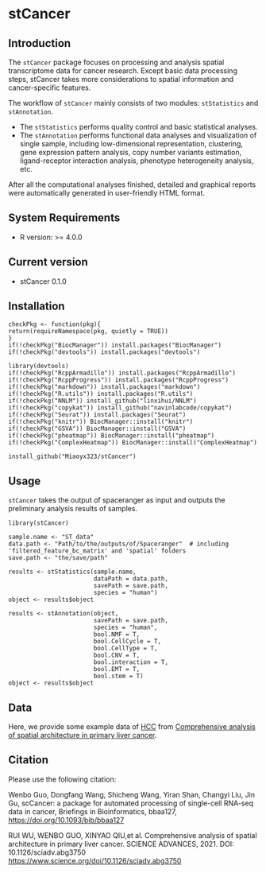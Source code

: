 # stCancer

## Introduction

The `stCancer` package focuses on processing and analysis spatial transcriptome data for cancer research. Except basic data processing steps, stCancer takes more considerations to spatial information and cancer-specific features.

The workflow of `stCancer` mainly consists of two modules: `stStatistics` and `stAnnotation`.
* The `stStatistics` performs quality control and basic statistical analyses.
* The `stAnnotation` performs functional data analyses and visualization of single sample, including low-dimensional representation, clustering, gene expression pattern analysis, copy number variants estimation, ligand-receptor interaction analysis, phenotype heterogeneity analysis, etc.

After all the computational analyses finished, detailed and graphical reports were automatically generated in user-friendly HTML format.

## System Requirements
* R version: >= 4.0.0

## Current version
* stCancer 0.1.0

## Installation

```
checkPkg <- function(pkg){
return(requireNamespace(pkg, quietly = TRUE))
}
if(!checkPkg("BiocManager")) install.packages("BiocManager")
if(!checkPkg("devtools")) install.packages("devtools")

library(devtools)
if(!checkPkg("RcppArmadillo")) install.packages("RcppArmadillo")
if(!checkPkg("RcppProgress")) install.packages("RcppProgress")
if(!checkPkg("markdown")) install.packages("markdown")
if(!checkPkg("R.utils")) install.packages("R.utils")
if(!checkPkg("NNLM")) install_github("linxihui/NNLM")
if(!checkPkg("copykat")) install_github("navinlabcode/copykat")
if(!checkPkg("Seurat")) install.packages("Seurat")
if(!checkPkg("knitr")) BiocManager::install("knitr")
if(!checkPkg("GSVA")) BiocManager::install("GSVA")
if(!checkPkg("pheatmap")) BiocManager::install("pheatmap")
if(!checkPkg("ComplexHeatmap")) BiocManager::install("ComplexHeatmap")

install_github("Miaoyx323/stCancer")
```

## Usage

`stCancer` takes the output of spaceranger as input and outputs the preliminary analysis results of samples. 

```
library(stCancer)

sample.name <- "ST_data"
data.path <- "Path/to/the/outputs/of/Spaceranger"  # including 'filtered_feature_bc_matrix' and 'spatial' folders
save.path <- "the/save/path"

results <- stStatistics(sample.name, 
                        dataPath = data.path, 
                        savePath = save.path, 
                        species = "human")
object <- results$object

results <- stAnnotation(object, 
                        savePath = save.path, 
                        species = "human", 
                        bool.NMF = T, 
                        bool.CellCycle = T, 
                        bool.CellType = T, 
                        bool.CNV = T, 
                        bool.interaction = T, 
                        bool.EMT = T, 
                        bool.stem = T)
object <- results$object
```


## Data
Here, we provide some example data of [HCC](http://lifeome.net/supp/livercancer-st/data.htm) from [Comprehensive analysis of spatial architecture in primary liver cancer](https://www.science.org/doi/10.1126/sciadv.abg3750). 

<!--
You can download them and run scripts in [wiki](https://github.com/Miaoyx323/stCancer/wiki) to understand the workflow of stCancer.
-->

## Citation
Please use the following citation:

Wenbo Guo, Dongfang Wang, Shicheng Wang, Yiran Shan, Changyi Liu, Jin Gu, scCancer: a package for automated processing of single-cell RNA-seq data in cancer, Briefings in Bioinformatics, bbaa127, https://doi.org/10.1093/bib/bbaa127

RUI WU, WENBO GUO, XINYAO QIU,et al. Comprehensive analysis of spatial architecture in primary liver cancer. SCIENCE ADVANCES, 2021. DOI: 10.1126/sciadv.abg3750
https://www.science.org/doi/10.1126/sciadv.abg3750

